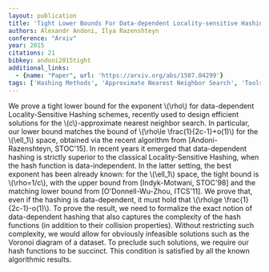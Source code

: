 ```yaml
---
layout: publication
title: 'Tight Lower Bounds For Data-dependent Locality-sensitive Hashing'
authors: Alexandr Andoni, Ilya Razenshteyn
conference: "Arxiv"
year: 2015
citations: 21
bibkey: andoni2015tight
additional_links:
  - {name: "Paper", url: 'https://arxiv.org/abs/1507.04299'}
tags: ['Hashing Methods', 'Approximate Nearest Neighbor Search', 'Tools and Libraries', 'ANN Search', 'Hashing Fundamentals']
---
```

We prove a tight lower bound for the exponent \\(\rho\\) for data-dependent
Locality-Sensitive Hashing schemes, recently used to design efficient solutions
for the \\(c\\)-approximate nearest neighbor search. In particular, our lower bound
matches the bound of \\(\rho\le \frac\{1\}\{2c-1\}+o(1)\\) for the \\(\ell_1\\) space,
obtained via the recent algorithm from [Andoni-Razenshteyn, STOC'15].
  In recent years it emerged that data-dependent hashing is strictly superior
to the classical Locality-Sensitive Hashing, when the hash function is
data-independent. In the latter setting, the best exponent has been already
known: for the \\(\ell_1\\) space, the tight bound is \\(\rho=1/c\\), with the upper
bound from [Indyk-Motwani, STOC'98] and the matching lower bound from
[O'Donnell-Wu-Zhou, ITCS'11].
  We prove that, even if the hashing is data-dependent, it must hold that
\\(\rho\ge \frac\{1\}\{2c-1\}-o(1)\\). To prove the result, we need to formalize the
exact notion of data-dependent hashing that also captures the complexity of the
hash functions (in addition to their collision properties). Without restricting
such complexity, we would allow for obviously infeasible solutions such as the
Voronoi diagram of a dataset. To preclude such solutions, we require our hash
functions to be succinct. This condition is satisfied by all the known
algorithmic results.
